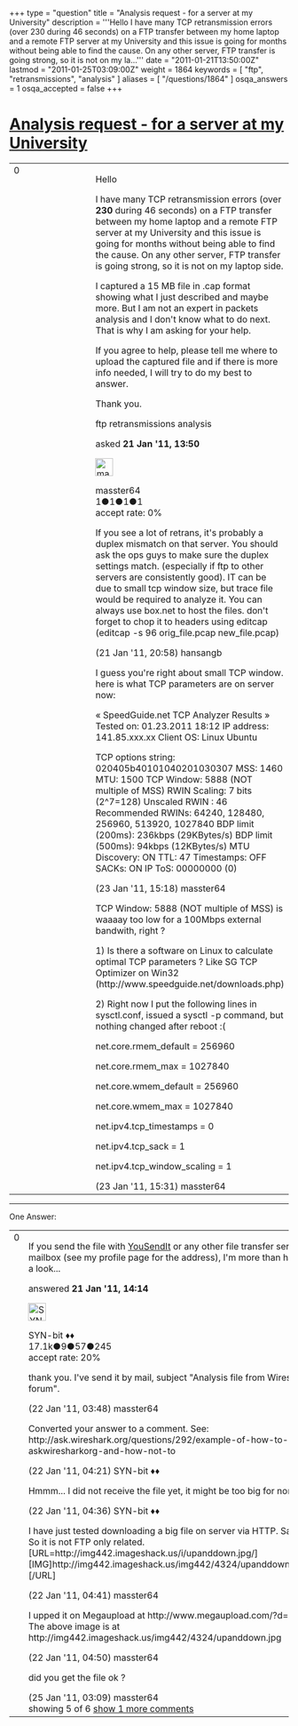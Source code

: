 +++
type = "question"
title = "Analysis request - for a server at my University"
description = '''Hello I have many TCP retransmission errors (over 230 during 46 seconds) on a FTP transfer between my home laptop and a remote FTP server at my University and this issue is going for months without being able to find the cause. On any other server, FTP transfer is going strong, so it is not on my la...'''
date = "2011-01-21T13:50:00Z"
lastmod = "2011-01-25T03:09:00Z"
weight = 1864
keywords = [ "ftp", "retransmissions", "analysis" ]
aliases = [ "/questions/1864" ]
osqa_answers = 1
osqa_accepted = false
+++

<div class="headNormal">

# [Analysis request - for a server at my University](/questions/1864/analysis-request-for-a-server-at-my-university)

</div>

<div id="main-body">

<div id="askform">

<table id="question-table" style="width:100%;"><colgroup><col style="width: 50%" /><col style="width: 50%" /></colgroup><tbody><tr class="odd"><td style="width: 30px; vertical-align: top"><div class="vote-buttons"><span id="post-1864-upvote" class="ajax-command post-vote up" rel="nofollow" title="I like this post (click again to cancel)"> </span><div id="post-1864-score" class="post-score" title="current number of votes">0</div><span id="post-1864-downvote" class="ajax-command post-vote down" rel="nofollow" title="I dont like this post (click again to cancel)"> </span> <span id="favorite-mark" class="ajax-command favorite-mark" rel="nofollow" title="mark/unmark this question as favorite (click again to cancel)"> </span><div id="favorite-count" class="favorite-count"></div></div></td><td><div id="item-right"><div class="question-body"><p>Hello</p><p>I have many TCP retransmission errors (over <strong>230</strong> during 46 seconds) on a FTP transfer between my home laptop and a remote FTP server at my University and this issue is going for months without being able to find the cause. On any other server, FTP transfer is going strong, so it is not on my laptop side.</p><p>I captured a 15 MB file in .cap format showing what I just described and maybe more. But I am not an expert in packets analysis and I don't know what to do next. That is why I am asking for your help.</p><p>If you agree to help, please tell me where to upload the captured file and if there is more info needed, I will try to do my best to answer.</p><p>Thank you.</p></div><div id="question-tags" class="tags-container tags"><span class="post-tag tag-link-ftp" rel="tag" title="see questions tagged &#39;ftp&#39;">ftp</span> <span class="post-tag tag-link-retransmissions" rel="tag" title="see questions tagged &#39;retransmissions&#39;">retransmissions</span> <span class="post-tag tag-link-analysis" rel="tag" title="see questions tagged &#39;analysis&#39;">analysis</span></div><div id="question-controls" class="post-controls"></div><div class="post-update-info-container"><div class="post-update-info post-update-info-user"><p>asked <strong>21 Jan '11, 13:50</strong></p><img src="https://secure.gravatar.com/avatar/56983276cbf323b8225333d615cc96dc?s=32&amp;d=identicon&amp;r=g" class="gravatar" width="32" height="32" alt="masster64&#39;s gravatar image" /><p><span>masster64</span><br />
<span class="score" title="1 reputation points">1</span><span title="1 badges"><span class="badge1">●</span><span class="badgecount">1</span></span><span title="1 badges"><span class="silver">●</span><span class="badgecount">1</span></span><span title="1 badges"><span class="bronze">●</span><span class="badgecount">1</span></span><br />
<span class="accept_rate" title="Rate of the user&#39;s accepted answers">accept rate:</span> <span title="masster64 has no accepted answers">0%</span></p></div></div><div id="comments-container-1864" class="comments-container"><span id="1868"></span><div id="comment-1868" class="comment"><div id="post-1868-score" class="comment-score"></div><div class="comment-text"><p>If you see a lot of retrans, it's probably a duplex mismatch on that server. You should ask the ops guys to make sure the duplex settings match. (especially if ftp to other servers are consistently good). IT can be due to small tcp window size, but trace file would be required to analyze it. You can always use box.net to host the files. don't forget to chop it to headers using editcap (editcap -s 96 orig_file.pcap new_file.pcap)</p></div><div id="comment-1868-info" class="comment-info"><span class="comment-age">(21 Jan '11, 20:58)</span> <span class="comment-user userinfo">hansangb</span></div></div><span id="1899"></span><div id="comment-1899" class="comment"><div id="post-1899-score" class="comment-score"></div><div class="comment-text"><p>I guess you're right about small TCP window. here is what TCP parameters are on server now:</p><p>« SpeedGuide.net TCP Analyzer Results » Tested on: 01.23.2011 18:12 IP address: 141.85.xxx.xx Client OS: Linux Ubuntu</p><p>TCP options string: 020405b40101040201030307 MSS: 1460 MTU: 1500 TCP Window: 5888 (NOT multiple of MSS) RWIN Scaling: 7 bits (2^7=128) Unscaled RWIN : 46 Recommended RWINs: 64240, 128480, 256960, 513920, 1027840 BDP limit (200ms): 236kbps (29KBytes/s) BDP limit (500ms): 94kbps (12KBytes/s) MTU Discovery: ON TTL: 47 Timestamps: OFF SACKs: ON IP ToS: 00000000 (0)</p></div><div id="comment-1899-info" class="comment-info"><span class="comment-age">(23 Jan '11, 15:18)</span> <span class="comment-user userinfo">masster64</span></div></div><span id="1900"></span><div id="comment-1900" class="comment"><div id="post-1900-score" class="comment-score"></div><div class="comment-text"><p>TCP Window: 5888 (NOT multiple of MSS) is waaaay too low for a 100Mbps external bandwith, right ?</p><p>1) Is there a software on Linux to calculate optimal TCP parameters ? Like SG TCP Optimizer on Win32 (http://www.speedguide.net/downloads.php)</p><p>2) Right now I put the following lines in sysctl.conf, issued a sysctl -p command, but nothing changed after reboot :(</p><p>net.core.rmem_default = 256960</p><p>net.core.rmem_max = 1027840</p><p>net.core.wmem_default = 256960</p><p>net.core.wmem_max = 1027840</p><p>net.ipv4.tcp_timestamps = 0</p><p>net.ipv4.tcp_sack = 1</p><p>net.ipv4.tcp_window_scaling = 1</p></div><div id="comment-1900-info" class="comment-info"><span class="comment-age">(23 Jan '11, 15:31)</span> <span class="comment-user userinfo">masster64</span></div></div></div><div id="comment-tools-1864" class="comment-tools"></div><div class="clear"></div><div id="comment-1864-form-container" class="comment-form-container"></div><div class="clear"></div></div></td></tr></tbody></table>

------------------------------------------------------------------------

<div class="tabBar">

<span id="sort-top"></span>

<div class="headQuestions">

One Answer:

</div>

</div>

<span id="1865"></span>

<div id="answer-container-1865" class="answer">

<table style="width:100%;"><colgroup><col style="width: 50%" /><col style="width: 50%" /></colgroup><tbody><tr class="odd"><td style="width: 30px; vertical-align: top"><div class="vote-buttons"><span id="post-1865-upvote" class="ajax-command post-vote up" rel="nofollow" title="I like this post (click again to cancel)"> </span><div id="post-1865-score" class="post-score" title="current number of votes">0</div><span id="post-1865-downvote" class="ajax-command post-vote down" rel="nofollow" title="I dont like this post (click again to cancel)"> </span></div></td><td><div class="item-right"><div class="answer-body"><p>If you send the file with <a href="http://www.yousendit.com">YouSendIt</a> or any other file transfer service to my mailbox (see my profile page for the address), I'm more than happy to have a look...</p></div><div class="answer-controls post-controls"></div><div class="post-update-info-container"><div class="post-update-info post-update-info-user"><p>answered <strong>21 Jan '11, 14:14</strong></p><img src="https://secure.gravatar.com/avatar/7901a94d8fdd1f9f47cda9a32fcfa177?s=32&amp;d=identicon&amp;r=g" class="gravatar" width="32" height="32" alt="SYN-bit&#39;s gravatar image" /><p><span>SYN-bit ♦♦</span><br />
<span class="score" title="17094 reputation points"><span>17.1k</span></span><span title="9 badges"><span class="badge1">●</span><span class="badgecount">9</span></span><span title="57 badges"><span class="silver">●</span><span class="badgecount">57</span></span><span title="245 badges"><span class="bronze">●</span><span class="badgecount">245</span></span><br />
<span class="accept_rate" title="Rate of the user&#39;s accepted answers">accept rate:</span> <span title="SYN-bit has 174 accepted answers">20%</span></p></div></div><div id="comments-container-1865" class="comments-container"><span id="1874"></span><div id="comment-1874" class="comment"><div id="post-1874-score" class="comment-score"></div><div class="comment-text"><p>thank you. I've send it by mail, subject "Analysis file from Wireshark forum".</p></div><div id="comment-1874-info" class="comment-info"><span class="comment-age">(22 Jan '11, 03:48)</span> <span class="comment-user userinfo">masster64</span></div></div><span id="1875"></span><div id="comment-1875" class="comment"><div id="post-1875-score" class="comment-score"></div><div class="comment-text"><p>Converted your answer to a comment. See: http://ask.wireshark.org/questions/292/example-of-how-to-use-askwiresharkorg-and-how-not-to</p></div><div id="comment-1875-info" class="comment-info"><span class="comment-age">(22 Jan '11, 04:21)</span> <span class="comment-user userinfo">SYN-bit ♦♦</span></div></div><span id="1876"></span><div id="comment-1876" class="comment"><div id="post-1876-score" class="comment-score"></div><div class="comment-text"><p>Hmmm... I did not receive the file yet, it might be too big for normal mail.</p></div><div id="comment-1876-info" class="comment-info"><span class="comment-age">(22 Jan '11, 04:36)</span> <span class="comment-user userinfo">SYN-bit ♦♦</span></div></div><span id="1877"></span><div id="comment-1877" class="comment"><div id="post-1877-score" class="comment-score"></div><div class="comment-text"><p>I have just tested downloading a big file on server via HTTP. Same issue. So it is not FTP only related. [URL=http://img442.imageshack.us/i/upanddown.jpg/][IMG]http://img442.imageshack.us/img442/4324/upanddown.th.jpg[/IMG][/URL]</p></div><div id="comment-1877-info" class="comment-info"><span class="comment-age">(22 Jan '11, 04:41)</span> <span class="comment-user userinfo">masster64</span></div></div><span id="1878"></span><div id="comment-1878" class="comment"><div id="post-1878-score" class="comment-score"></div><div class="comment-text"><p>I upped it on Megaupload at http://www.megaupload.com/?d=XOLJ929N The above image is at http://img442.imageshack.us/img442/4324/upanddown.jpg</p></div><div id="comment-1878-info" class="comment-info"><span class="comment-age">(22 Jan '11, 04:50)</span> <span class="comment-user userinfo">masster64</span></div></div><span id="1915"></span><div id="comment-1915" class="comment not_top_scorer"><div id="post-1915-score" class="comment-score"></div><div class="comment-text"><p>did you get the file ok ?</p></div><div id="comment-1915-info" class="comment-info"><span class="comment-age">(25 Jan '11, 03:09)</span> <span class="comment-user userinfo">masster64</span></div></div></div><div id="comment-tools-1865" class="comment-tools"><span class="comments-showing"> showing 5 of 6 </span> <a href="#" class="show-all-comments-link">show 1 more comments</a></div><div class="clear"></div><div id="comment-1865-form-container" class="comment-form-container"></div><div class="clear"></div></div></td></tr></tbody></table>

</div>

<div class="paginator-container-left">

</div>

</div>

</div>

